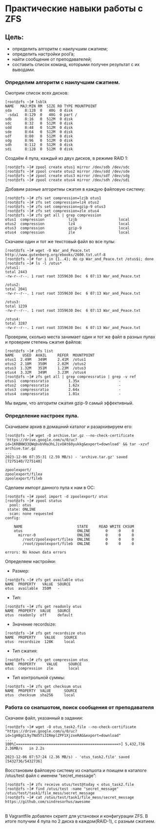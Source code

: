 # Практические навыки работы с ZFS

## Цель:
- определить алгоритм с наилучшим сжатием;
- определить настройки pool’a;
- найти сообщение от преподавателей;
- составить список команд, которыми получен результат с их выводами.

### Определим алгоритм с наилучшим сжатием.

Смотрим список всех дисков:
```
[root@zfs ~]# lsblk
NAME   MAJ:MIN RM  SIZE RO TYPE MOUNTPOINT
sda      8:128  0   40G  0 disk 
`-sda1   8:129  0   40G  0 part / 
sdb      8:16   0  512M  0 disk 
sdc      8:32   0  512M  0 disk 
sdd      8:48   0  512M  0 disk 
sde      8:64   0  512M  0 disk 
sdf      8:80   0  512M  0 disk 
sdg      8:96   0  512M  0 disk 
sdh      8:112  0  512M  0 disk 
sdi      8:128  0  512M  0 disk 
```
Создаём 4 пула, каждый из двух дисков, в режиме RAID 1:
```
[root@zfs ~]# zpool create otus1 mirror /dev/sdb /dev/sdc
[root@zfs ~]# zpool create otus2 mirror /dev/sdd /dev/sde
[root@zfs ~]# zpool create otus3 mirror /dev/sdf /dev/sdg
[root@zfs ~]# zpool create otus4 mirror /dev/sdh /dev/sdi
```
Добавим разные алгоритмы сжатия в каждую файловую систему:
```
[root@zfs ~]# zfs set compression=lzjb otus1
[root@zfs ~]# zfs set compression=lz4 otus2
[root@zfs ~]# zfs set compression=gzip-9 otus3
[root@zfs ~]# zfs set compression=zle otus4
[root@zfs ~]# zfs get all | grep compression
otus1  compression           lzjb                   local
otus2  compression           lz4                    local
otus3  compression           gzip-9                 local
otus4  compression           zle                    local
```
Скачаем один и тот же текстовый файл во все пулы:
```
[root@zfs ~]# wget -O War_and_Peace.txt http://www.gutenberg.org/ebooks/2600.txt.utf-8
[root@zfs ~]# for i in {1..4}; do cp War_and_Peace.txt /otus$i; done
[root@zfs ~]# ls -l /otus*
/otus1:
total 2443
-rw-r--r--. 1 root root 3359630 Dec  6 07:13 War_and_Peace.txt

/otus2:
total 2041
-rw-r--r--. 1 root root 3359630 Dec  6 07:13 War_and_Peace.txt

/otus3:
total 1239
-rw-r--r--. 1 root root 3359630 Dec  6 07:13 War_and_Peace.txt

/otus4:
total 3287
-rw-r--r--. 1 root root 3359630 Dec  6 07:13 War_and_Peace.txt
```
Проверим, сколько места занимает один и тот же файл в разных пулах и проверим степень сжатия файлов:
```
[root@zfs ~]# zfs list                                              
NAME    USED  AVAIL     REFER  MOUNTPOINT
otus1  2.49M   349M     2.41M  /otus1
otus2  2.10M   350M     2.02M  /otus2
otus3  1.32M   351M     1.23M  /otus3
otus4  3.32M   349M     3.23M  /otus4
[root@zfs ~]# zfs get all | grep compressratio | grep -v ref
otus1  compressratio         1.35x                  -
otus2  compressratio         1.62x                  -
otus3  compressratio         2.64x                  -
otus4  compressratio         1.01x                  -
```
Мы видим, что алгоритм сжатия gzip-9 самый эффективный.

### Определение настроек пула.

Скачиваем архив в домашний каталог и разархивируем его:
```
[root@zfs ~]# wget -O archive.tar.gz --no-check-certificate 'https://drive.google.com/u/0/uc?id=1KRBNW33QWqbvbVHa3hLJivOAt60yukkg&export=download' && tar -xzvf archive.tar.gz
...
2023-12-06 07:35:31 (2.59 MB/s) - 'archive.tar.gz' saved [7275140/7275140]

zpoolexport/
zpoolexport/filea
zpoolexport/fileb
```
Сделаем импорт данного пула к нам в ОС:
```
[root@zfs ~]# zpool import -d zpoolexport/ otus
[root@zfs ~]# zpool status
  pool: otus
 state: ONLINE
  scan: none requested
config:

	NAME                         STATE     READ WRITE CKSUM
	otus                         ONLINE       0     0     0
	  mirror-0                   ONLINE       0     0     0
	    /root/zpoolexport/filea  ONLINE       0     0     0
	    /root/zpoolexport/fileb  ONLINE       0     0     0

errors: No known data errors
```
Определяем настройки:
- Размер:
```
[root@zfs ~]# zfs get available otus
NAME  PROPERTY   VALUE  SOURCE
otus  available  350M   -
```
- Тип:
```
[root@zfs ~]# zfs get readonly otus
NAME  PROPERTY  VALUE   SOURCE
otus  readonly  off     default
```
- Значение recordsize:
```
[root@zfs ~]# zfs get recordsize otus
NAME  PROPERTY    VALUE    SOURCE
otus  recordsize  128K     local
```
- Тип сжатия:
```
[root@zfs ~]# zfs get compression otus
NAME  PROPERTY     VALUE     SOURCE
otus  compression  zle       local
```
- Тип контрольной суммы:
```
[root@zfs ~]# zfs get checksum otus
NAME  PROPERTY  VALUE      SOURCE
otus  checksum  sha256     local
```

### Работа со снапшотом, поиск сообщения от преподавателя

Скачаем файл, указанный в задании:
```
[root@zfs ~]# wget -O otus_task2.file --no-check-certificate "https://drive.google.com/u/0/uc?id=1gH8gCL9y7Nd5Ti3IRmplZPF1XjzxeRAG&export=download"
...
100%[===============================================>] 5,432,736   2.36MB/s   in 2.2s   

2023-12-06 07:57:24 (2.36 MB/s) - 'otus_task2.file' saved [5432736/5432736]

```
Восстановим файловую систему из снапшота и поищем в каталоге /otus/test файл с именем “secret_message”:
```
[root@zfs ~]# zfs receive otus/test@today < otus_task2.file
[root@zfs ~]# find /otus/test -name "secret_message"
/otus/test/task1/file_mess/secret_message
[root@zfs ~]# cat /otus/test/task1/file_mess/secret_message
https://github.com/sindresorhus/awesome
```
\
В Vagrantfile добавлен скрипт для установки и конфигурации ZFS.
В итоге получим 4 пула по 2 диска в каждом(RAID-1), с разным сжатием.